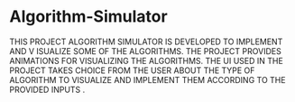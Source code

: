 # Algorithm-Simulator
THIS PROJECT ALGORITHM SIMULATOR IS DEVELOPED TO IMPLEMENT AND V ISUALIZE SOME OF THE ALGORITHMS. THE PROJECT PROVIDES ANIMATIONS FOR VISUALIZING THE ALGORITHMS. THE UI USED IN THE PROJECT TAKES CHOICE FROM THE USER ABOUT THE TYPE OF ALGORITHM TO VISUALIZE AND IMPLEMENT THEM ACCORDING TO THE PROVIDED INPUTS .
